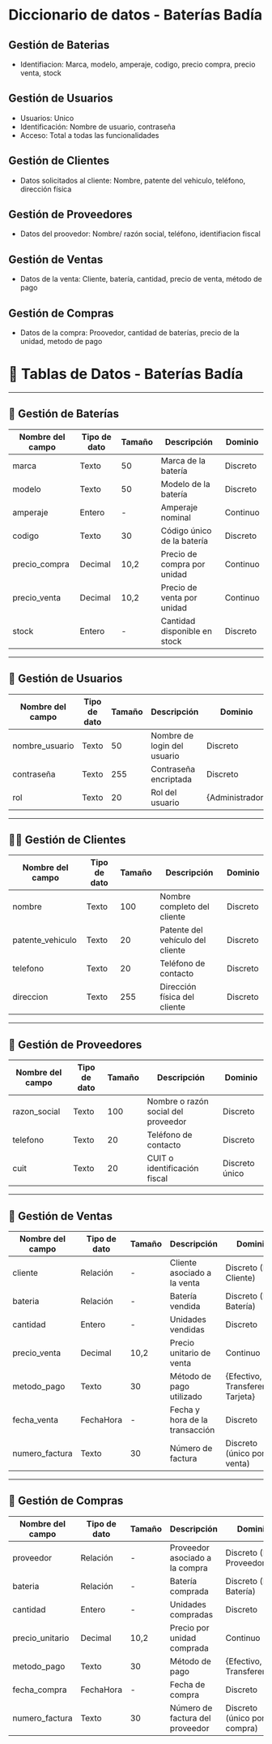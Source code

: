 # Diccionario de datos - Baterías Badía



## Gestión de Baterias
- Identifiacion: Marca, modelo, amperaje, codigo, precio compra, precio venta, stock


## Gestión de Usuarios
- Usuarios: Unico
- Identificación: Nombre de usuario, contraseña
- Acceso: Total a todas las funcionalidades

## Gestión de Clientes
- Datos solicitados al cliente: Nombre, patente del vehiculo, teléfono, dirección física

## Gestión de Proveedores
- Datos del proovedor: Nombre/ razón social, teléfono, identifiacion fiscal

## Gestión de Ventas
- Datos de la venta: Cliente, batería, cantidad, precio de venta, método de pago


## Gestión de Compras
- Datos de la compra: Proovedor, cantidad de baterías, precio de la unidad, metodo de pago


# 📘 Tablas de Datos - Baterías Badía

---

## 🔋 Gestión de Baterías

| Nombre del campo | Tipo de dato | Tamaño | Descripción                                | Dominio         |
|------------------|--------------|--------|--------------------------------------------|-----------------|
| marca            | Texto        | 50     | Marca de la batería                        | Discreto        |
| modelo           | Texto        | 50     | Modelo de la batería                       | Discreto        |
| amperaje         | Entero       | -      | Amperaje nominal                           | Continuo        |
| codigo           | Texto        | 30     | Código único de la batería                 | Discreto        |
| precio_compra    | Decimal      | 10,2   | Precio de compra por unidad                | Continuo        |
| precio_venta     | Decimal      | 10,2   | Precio de venta por unidad                 | Continuo        |
| stock            | Entero       | -      | Cantidad disponible en stock               | Discreto        |

---

## 👤 Gestión de Usuarios

| Nombre del campo | Tipo de dato | Tamaño | Descripción                            | Dominio         |
|------------------|--------------|--------|----------------------------------------|-----------------|
| nombre_usuario   | Texto        | 50     | Nombre de login del usuario            | Discreto        |
| contraseña       | Texto        | 255    | Contraseña encriptada                  | Discreto        |
| rol              | Texto        | 20     | Rol del usuario                        | {Administrador} |

---

## 👨‍🔧 Gestión de Clientes

| Nombre del campo     | Tipo de dato | Tamaño | Descripción                             | Dominio         |
|----------------------|--------------|--------|-----------------------------------------|-----------------|
| nombre               | Texto        | 100    | Nombre completo del cliente             | Discreto        |
| patente_vehiculo     | Texto        | 20     | Patente del vehículo del cliente        | Discreto        |
| telefono             | Texto        | 20     | Teléfono de contacto                    | Discreto        |
| direccion            | Texto        | 255    | Dirección física del cliente            | Discreto        |

---

## 🏢 Gestión de Proveedores

| Nombre del campo | Tipo de dato | Tamaño | Descripción                          | Dominio         |
|------------------|--------------|--------|--------------------------------------|-----------------|
| razon_social     | Texto        | 100    | Nombre o razón social del proveedor | Discreto        |
| telefono         | Texto        | 20     | Teléfono de contacto                | Discreto        |
| cuit             | Texto        | 20     | CUIT o identificación fiscal        | Discreto único  |

---

## 💸 Gestión de Ventas

| Nombre del campo | Tipo de dato | Tamaño | Descripción                            | Dominio                                      |
|------------------|--------------|--------|----------------------------------------|----------------------------------------------|
| cliente          | Relación     | -      | Cliente asociado a la venta            | Discreto (FK a Cliente)                      |
| bateria          | Relación     | -      | Batería vendida                        | Discreto (FK a Batería)                      |
| cantidad         | Entero       | -      | Unidades vendidas                      | Discreto                                     |
| precio_venta     | Decimal      | 10,2   | Precio unitario de venta               | Continuo                                     |
| metodo_pago      | Texto        | 30     | Método de pago utilizado               | {Efectivo, Transferencia, Tarjeta}           |
| fecha_venta      | FechaHora    | -      | Fecha y hora de la transacción         | Discreto                                     |
| numero_factura   | Texto        | 30     | Número de factura                      | Discreto (único por venta)                   |

---

## 🛒 Gestión de Compras

| Nombre del campo | Tipo de dato | Tamaño | Descripción                            | Dominio                                      |
|------------------|--------------|--------|----------------------------------------|----------------------------------------------|
| proveedor        | Relación     | -      | Proveedor asociado a la compra         | Discreto (FK a Proveedor)                    |
| bateria          | Relación     | -      | Batería comprada                       | Discreto (FK a Batería)                      |
| cantidad         | Entero       | -      | Unidades compradas                     | Discreto                                     |
| precio_unitario  | Decimal      | 10,2   | Precio por unidad comprada             | Continuo                                     |
| metodo_pago      | Texto        | 30     | Método de pago                         | {Efectivo, Transferencia}                    |
| fecha_compra     | FechaHora    | -      | Fecha de compra                        | Discreto                                     |
| numero_factura   | Texto        | 30     | Número de factura del proveedor        | Discreto (único por compra)                  |
